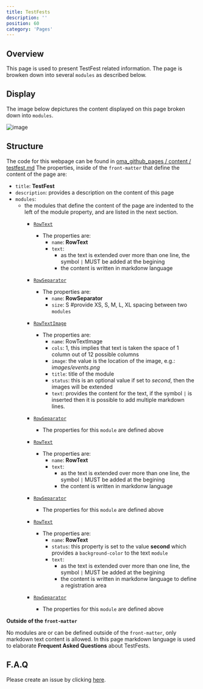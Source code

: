 ```yaml
---
title: TestFests
description: ''
position: 60
category: 'Pages'
---
```


## Overview
This page is used to present TestFest related information.
The page is browken down into several `modules` as described below.

## Display
The image below depictures the content displayed on this page broken down into `modules`.

![image](https://user-images.githubusercontent.com/3258579/147799164-c9e3c40e-3819-40ce-ba9b-8b4b098484ff.png)

## Structure
The code for this webpage can be found in [oma_github_pages / content / testfest.md](https://raw.githubusercontent.com/OpenMobileAlliance/oma_github_pages/main/content/testfests.md)
The properties, inside of the `front-matter` that define the content of the page are:
 
* `title`:  **TestFest**
* `description`: provides a description on the content of this page
* `modules`:
    * the modules that define the content of the page are indented to the left of the module property, and are listed in the next section.
        * [`RowText`](https://openmobilealliance.github.io/githubpages-doc-guidelines/RowText)
            * The properties are:
                * `name`: **RowText**
                * `text`:
                    * as the text is extended over more than one line, the symbol `|` MUST be added at the begining 
                    * the content is written in markdonw language
        * [`RowSeparator`](https://openmobilealliance.github.io/githubpages-doc-guidelines/RowSeparator)
            * The properties are:
                * `name`: **RowSeparator**
                * `size`: S #provide XS, S, M, L, XL spacing between two `modules`

        * [`RowTextImage`](https://openmobilealliance.github.io/githubpages-doc-guidelines/RowTextImage)
            * The properties are:
                * `name`: RowTextImage
                * `cols`: 1, this implies that text is taken the space of 1 column out of 12 possible columns
                * `image`: the value is the location of the image, e.g.: i*mages/events.png*
                * `title`: title of the module
                * `status`: this is an optional value if set to *second*, then the images will be extended
                * `text`: provides the content for the text, if the symbol `|` is inserted then it is possible to add multiple markdown lines.
        * [`RowSeparator`](https://openmobilealliance.github.io/githubpages-doc-guidelines/RowSeparator)
            * The properties for this `module` are defined above

        * [`RowText`](https://openmobilealliance.github.io/githubpages-doc-guidelines/RowText)
            * The properties are:
                * `name`: **RowText**
                * `text`:
                    * as the text is extended over more than one line, the symbol `|` MUST be added at the begining 
                    * the content is written in markdonw language

        * [`RowSeparator`](https://openmobilealliance.github.io/githubpages-doc-guidelines/RowSeparator)
            * The properties for this `module` are defined above

        * [`RowText`](https://openmobilealliance.github.io/githubpages-doc-guidelines/RowText)
            * The properties are:
                * `name`: **RowText**
                * `status`: this property is set to the value **second** which provides a `background-color` to the text `module`
                * `text`:
                    * as the text is extended over more than one line, the symbol `|` MUST be added at the begining 
                    * the content is written in markdonw language to define a registration area

        * [`RowSeparator`](https://openmobilealliance.github.io/githubpages-doc-guidelines/RowSeparator)
            * The properties for this `module` are defined above


**Outside of the `front-matter`**

No modules are or can be defined outside of the `front-matter`, only markdown text content is allowed.
In this page markdown language is used to elaborate **Frequent Asked Questions** about TestFests.

## F.A.Q
Please create an issue by clicking [here](https://github.com/OpenMobileAlliance/githubpages-doc-guidelines/issues).
